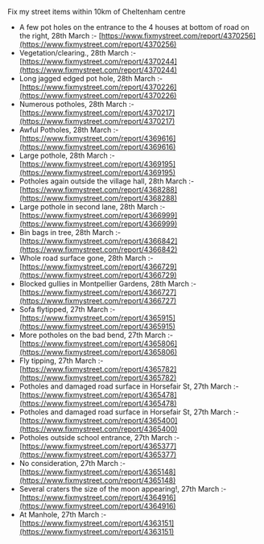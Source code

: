 Fix my street items within 10km of Cheltenham centre

<!-- fix_marker starts -->

- A few pot holes on the entrance to the 4 houses at bottom of road on the right, 28th March :- [https://www.fixmystreet.com/report/4370256](https://www.fixmystreet.com/report/4370256)
- Vegetation/clearing., 28th March :- [https://www.fixmystreet.com/report/4370244](https://www.fixmystreet.com/report/4370244)
- Long jagged edged pot hole, 28th March :- [https://www.fixmystreet.com/report/4370226](https://www.fixmystreet.com/report/4370226)
- Numerous potholes, 28th March :- [https://www.fixmystreet.com/report/4370217](https://www.fixmystreet.com/report/4370217)
- Awful Potholes, 28th March :- [https://www.fixmystreet.com/report/4369616](https://www.fixmystreet.com/report/4369616)
- Large pothole, 28th March :- [https://www.fixmystreet.com/report/4369195](https://www.fixmystreet.com/report/4369195)
- Potholes again outside the village hall, 28th March :- [https://www.fixmystreet.com/report/4368288](https://www.fixmystreet.com/report/4368288)
- Large pothole in second lane, 28th March :- [https://www.fixmystreet.com/report/4366999](https://www.fixmystreet.com/report/4366999)
- Bin bags in tree, 28th March :- [https://www.fixmystreet.com/report/4366842](https://www.fixmystreet.com/report/4366842)
- Whole road surface gone, 28th March :- [https://www.fixmystreet.com/report/4366729](https://www.fixmystreet.com/report/4366729)
- Blocked gullies in Montpellier Gardens, 28th March :- [https://www.fixmystreet.com/report/4366727](https://www.fixmystreet.com/report/4366727)
- Sofa flytipped, 27th March :- [https://www.fixmystreet.com/report/4365915](https://www.fixmystreet.com/report/4365915)
- More potholes on the bad bend, 27th March :- [https://www.fixmystreet.com/report/4365806](https://www.fixmystreet.com/report/4365806)
- Fly tipping, 27th March :- [https://www.fixmystreet.com/report/4365782](https://www.fixmystreet.com/report/4365782)
- Potholes and damaged road surface in Horsefair St, 27th March :- [https://www.fixmystreet.com/report/4365478](https://www.fixmystreet.com/report/4365478)
- Potholes and damaged road surface in Horsefair St, 27th March :- [https://www.fixmystreet.com/report/4365400](https://www.fixmystreet.com/report/4365400)
- Potholes outside school entrance, 27th March :- [https://www.fixmystreet.com/report/4365377](https://www.fixmystreet.com/report/4365377)
- No consideration, 27th March :- [https://www.fixmystreet.com/report/4365148](https://www.fixmystreet.com/report/4365148)
- Several craters the size of the moon appearing!, 27th March :- [https://www.fixmystreet.com/report/4364916](https://www.fixmystreet.com/report/4364916)
- At Manhole, 27th March :- [https://www.fixmystreet.com/report/4363151](https://www.fixmystreet.com/report/4363151)

<!-- fix_marker ends -->